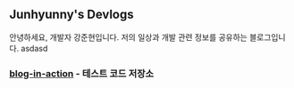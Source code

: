 
## Junhyunny's Devlogs

안녕하세요, 개발자 강준현입니다. 저의 일상과 개발 관련 정보를 공유하는 블로그입니다.
asdasd

### [blog-in-action][blog-in-action-repository] - 테스트 코드 저장소

[blog-in-action-repository]: https://github.com/Junhyunny/blog-in-action
